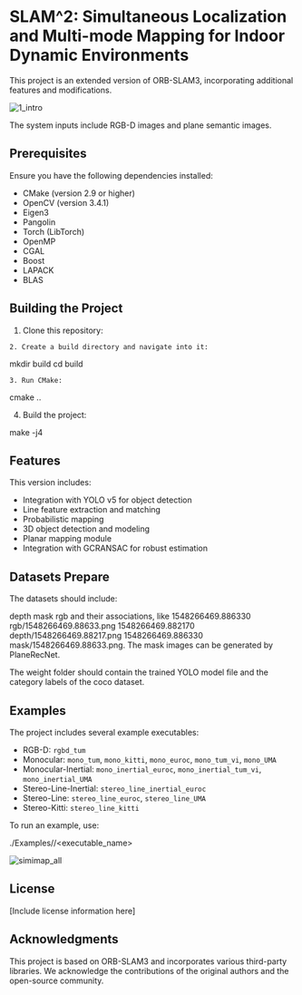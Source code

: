 # SLAM^2: Simultaneous Localization and Multi-mode Mapping for Indoor Dynamic Environments

This project is an extended version of ORB-SLAM3, incorporating additional features and modifications.

![1_intro](/home/h/VINS/SLAM2/1_intro.png)



The system inputs include RGB-D images and plane semantic images. 



## Prerequisites

Ensure you have the following dependencies installed:

- CMake (version 2.9 or higher)
- OpenCV (version 3.4.1)
- Eigen3
- Pangolin
- Torch (LibTorch)
- OpenMP
- CGAL
- Boost
- LAPACK
- BLAS

## Building the Project

1. Clone this repository:

```
2. Create a build directory and navigate into it:
```

mkdir build cd build

```
3. Run CMake:
```

cmake ..

4. Build the project:

make -j4

## Features

This version includes:

- Integration with YOLO v5 for object detection
- Line feature extraction and matching
- Probabilistic mapping
- 3D object detection and modeling
- Planar mapping module
- Integration with GCRANSAC for robust estimation

## Datasets Prepare

The datasets should include:

depth mask rgb and their associations, like 1548266469.886330 rgb/1548266469.88633.png 1548266469.882170 depth/1548266469.88217.png 1548266469.886330 mask/1548266469.88633.png. The mask images can be generated by PlaneRecNet.

The weight folder should contain the trained YOLO model file and the category labels of the coco dataset.



## Examples

The project includes several example executables:

- RGB-D: `rgbd_tum`
- Monocular: `mono_tum`, `mono_kitti`, `mono_euroc`, `mono_tum_vi`, `mono_UMA`
- Monocular-Inertial: `mono_inertial_euroc`, `mono_inertial_tum_vi`, `mono_inertial_UMA`
- Stereo-Line-Inertial: `stereo_line_inertial_euroc`
- Stereo-Line: `stereo_line_euroc`, `stereo_line_UMA`
- Stereo-Kitti: `stereo_line_kitti`

 To run an example, use:

./Examples/<category>/<executable_name>



![simimap_all](/home/h/VINS/SLAM2/simimap_all.png)



## License

[Include license information here]

## Acknowledgments

This project is based on ORB-SLAM3 and incorporates various third-party libraries. We acknowledge the contributions of the original authors and the open-source community.

